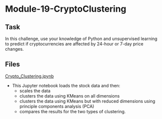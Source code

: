 # Module-19-CryptoClustering

## Task
In this challenge, use your knowledge of Python and unsupervised learning to predict if cryptocurrencies are affected by 24-hour or 7-day price changes.

## Files
[Crypto_Clustering.ipynb](Crypto_Clustering.ipynb)
- This Jupyter notebook loads the stock data and then:
  - scales the data
  - clusters the data using KMeans on all dimensions
  - clusters the data using KMeans but with reduced dimensions using principle components analysis (PCA)
  - compares the results for the two types of clustering. 
